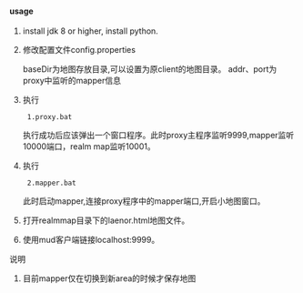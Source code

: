 #### usage

1. install jdk 8 or higher, install python.

2. 修改配置文件config.properties

    baseDir为地图存放目录,可以设置为原client的地图目录。
    addr、port为proxy中监听的mapper信息

3. 执行 

        1.proxy.bat

    执行成功后应该弹出一个窗口程序。此时proxy主程序监听9999,mapper监听10000端口，realm map监听10001。

4. 执行
    
        2.mapper.bat
        
    此时启动mapper,连接proxy程序中的mapper端口,开启小地图窗口。

5. 打开realmmap目录下的laenor.html地图文件。

6. 使用mud客户端链接localhost:9999。

    
说明

1. 目前mapper仅在切换到新area的时候才保存地图
